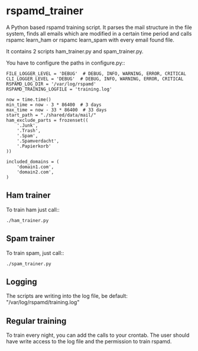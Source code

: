 rspamd_trainer
==============

A Python based rspamd training script. It parses the mail structure in the file system, finds all emails which are modified in a certain time period and calls rspamc learn_ham or rspamc learn_spam with every email found file.

It contains 2 scripts ham_trainer.py and spam_trainer.py.

You have to configure the paths in configure.py::

    FILE_LOGGER_LEVEL = 'DEBUG'  # DEBUG, INFO, WARNING, ERROR, CRITICAL
    CLI_LOGGER_LEVEL = 'DEBUG'  # DEBUG, INFO, WARNING, ERROR, CRITICAL
    RSPAMD_LOG_DIR = '/var/log/rspamd'
    RSPAMD_TRAINING_LOGFILE = 'training.log'

    now = time.time()
    min_time = now - 3 * 86400  # 3 days
    max_time = now - 33 * 86400  # 33 days
    start_path = "./shared/data/mail/"
    ham_exclude_parts = frozenset((
        '.Junk',
        '.Trash',
        '.Spam',
        '.Spamverdacht',
        '.Papierkorb'
    ))

    included_domains = (
        'domain1.com',
        'domain2.com',
    )


Ham trainer
-----------

To train ham just call::

    ./ham_trainer.py

Spam trainer
------------

To train spam, just call::

    ./spam_trainer.py

Logging
-------

The scripts are writing into the log file, be default: "/var/log/rspamd/training.log"

Regular training
----------------

To train every night, you can add the calls to your crontab.
The user should have write access to the log file and the permission to train rspamd.
